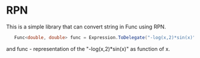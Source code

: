 # RPN

This is a simple library that can convert string in Func using RPN.

```csharp
   Func<double, double> func = Expression.ToDelegate("-log(x,2)*sin(x)");
```
and func - representation of the "-log(x,2)*sin(x)" as function of x.
